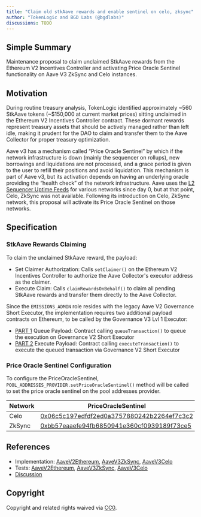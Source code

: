 ```yaml
---
title: "Claim old stkAave rewards and enable sentinel on celo, zksync"
author: "TokenLogic and BGD Labs (@bgdlabs)"
discussions: TODO
---
```


## Simple Summary

Maintenance proposal to claim unclaimed StkAave rewards from the Ethereum V2 Incentives Controller and activating Price Oracle Sentinel functionality on Aave V3 ZkSync and Celo instances.

## Motivation

During routine treasury analysis, TokenLogic identified approximately ~560 StkAave tokens (~$150,000 at current market prices) sitting unclaimed in the Ethereum V2 Incentives Controller contract. These dormant rewards represent treasury assets that should be actively managed rather than left idle, making it prudent for the DAO to claim and transfer them to the Aave Collector for proper treasury optimization.

Aave v3 has a mechanism called “Price Oracle Sentinel” by which if the network infrastructure is down (mainly the sequencer on rollups), new borrowings and liquidations are not processed, and a grace period is given to the user to refill their positions and avoid liquidation.
This mechanism is part of Aave v3, but its activation depends on having an underlying oracle providing the “health check” of the network infrastructure.
Aave uses the [L2 Sequencer Uptime Feeds](https://docs.chain.link/data-feeds/l2-sequencer-feeds) for various networks since day 0, but at that point, Celo, ZkSync was not available.
Following its introduction on Celo, ZkSync network, this proposal will activate its Price Oracle Sentinel on those networks.

## Specification

### StkAave Rewards Claiming

To claim the unclaimed StkAave reward, the payload:

- Set Claimer Authorization: Calls `setClaimer()` on the Ethereum V2 Incentives Controller to authorize the Aave Collector's executor address as the claimer.
- Execute Claim: Calls `claimRewardsOnBehalf()` to claim all pending StkAave rewards and transfer them directly to the Aave Collector.

Since the `EMISSIONS_ADMIN` role resides with the legacy Aave V2 Governance Short Executor, the implementation requires two additional payload contracts on Ethereum, to be called by the Governance V3 Lvl 1 Executor:

- [PART 1](https://github.com/bgd-labs/aave-proposals-v3/blob/main/src/20250928_Multi_ClaimOldAaveRewardsAndEnableSentinelOnCeloZksync/AaveV2Ethereum_ClaimOldAaveRewardsAndEnableSentinelOnCeloZksync_20250928.sol#L42) Queue Payload: Contract calling `queueTransaction()` to queue the execution on Governance V2 Short Executor
- [PART 2](https://github.com/bgd-labs/aave-proposals-v3/blob/main/src/20250928_Multi_ClaimOldAaveRewardsAndEnableSentinelOnCeloZksync/AaveV2Ethereum_ClaimOldAaveRewardsAndEnableSentinelOnCeloZksync_20250928.sol#L74) Execute Payload: Contract calling `executeTransaction()` to execute the queued transaction via Governance V2 Short Executor

### Price Oracle Sentinel Configuration

To configure the PriceOracleSentinel, `POOL_ADDRESSES_PROVIDER.setPriceOracleSentinel()` method will be called to set the price oracle sentinel on the pool addresses provider.

| Network | PriceOracleSentinel                                                                                                         |
| ------- | --------------------------------------------------------------------------------------------------------------------------- |
| Celo    | [0x06c5c197edfdf2ed0a3757880242b2264ef7c3c2](https://celoscan.io/address/0x06c5c197edfdf2ed0a3757880242b2264ef7c3c2)        |
| ZkSync  | [0xbb57eaaefe94fb6850941e360cf0939189f73ce5](https://era.zksync.network/address/0xbb57eaaefe94fb6850941e360cf0939189f73ce5) |

## References

- Implementation: [AaveV2Ethereum](https://github.com/bgd-labs/aave-proposals-v3/blob/main/src/20250928_Multi_ClaimOldAaveRewardsAndEnableSentinelOnCeloZksync/AaveV2Ethereum_ClaimOldAaveRewardsAndEnableSentinelOnCeloZksync_20250928.sol), [AaveV3ZkSync](https://github.com/bgd-labs/aave-proposals-v3/blob/main/zksync/src/20250928_Multi_ClaimOldAaveRewardsAndEnableSentinelOnCeloZksync/AaveV3ZkSync_ClaimOldAaveRewardsAndEnableSentinelOnCeloZksync_20250928.sol), [AaveV3Celo](https://github.com/bgd-labs/aave-proposals-v3/blob/main/src/20250928_Multi_ClaimOldAaveRewardsAndEnableSentinelOnCeloZksync/AaveV3Celo_ClaimOldAaveRewardsAndEnableSentinelOnCeloZksync_20250928.sol)
- Tests: [AaveV2Ethereum](https://github.com/bgd-labs/aave-proposals-v3/blob/main/src/20250928_Multi_ClaimOldAaveRewardsAndEnableSentinelOnCeloZksync/AaveV2Ethereum_ClaimOldAaveRewardsAndEnableSentinelOnCeloZksync_20250928.t.sol), [AaveV3ZkSync](https://github.com/bgd-labs/aave-proposals-v3/blob/main/zksync/src/20250928_Multi_ClaimOldAaveRewardsAndEnableSentinelOnCeloZksync/AaveV3ZkSync_ClaimOldAaveRewardsAndEnableSentinelOnCeloZksync_20250928.t.sol), [AaveV3Celo](https://github.com/bgd-labs/aave-proposals-v3/blob/main/src/20250928_Multi_ClaimOldAaveRewardsAndEnableSentinelOnCeloZksync/AaveV3Celo_ClaimOldAaveRewardsAndEnableSentinelOnCeloZksync_20250928.t.sol)
- [Discussion](TODO)

## Copyright

Copyright and related rights waived via [CC0](https://creativecommons.org/publicdomain/zero/1.0/).
